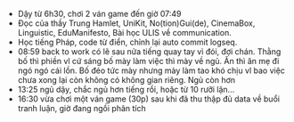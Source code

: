 - Dậy từ 6h30, chơi 2 ván game đến giờ 07:49
- Đọc của thầy Trung Hamlet, UniKit, No(tion)Gui(de), CinemaBox, Linguistic, EduManifesto, Bài học ULIS về communication.
- Học tiếng Pháp, code từ điển, chỉnh lại auto commit logseq.
- 08:59 back to work có lẽ sau nửa tiếng quay tay vì đói, đợi chán. Thằng bố thì phiền vl cứ sáng bố mày làm việc thì mày về ngủ. Ăn thì ăn mẹ đi ngó ngó cái lồn. Bố đéo tức mày nhưng mày làm tao khó chịu vl bao việc chưa xong lại còn không có không gian riêng. Ngủ còn hơn
- 13:25 ngủ dậy, chắc ngủ hơn tiếng rồi, hoặc từ 10 rưỡi lận...
- 16:30 vừa chơi một ván game (30p) sau khi đã thu thập đủ data về buổi tranh luận, giờ đang ngồi phân tích